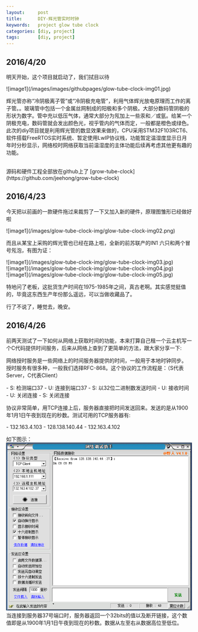 ```yaml
---
layout:     post
title:      DIY-辉光管实时时钟
keywords:   project glow tube clock
categories: [diy, project]
tags:	    [diy, project]
---
```


## 2016/4/20 ##
<p>明天开始，这个项目就启动了，我们拭目以待</p>
![image1](/images/images/githubpages/glow-tube-clock-img01.jpg)<br />
<p>辉光管亦称“冷阴极离子管”或“冷阴极充电管”，利用气体辉光放电原理而工作的离子管。。玻璃管中包括一个金属丝网制成的阳极和多个阴极。大部分数码管阴极的形状为数字。管中充以低压气体，通常大部分为氖加上一些汞和／或氩。给某一个阴极充电，数码管就会发出颜色光，视乎管内的气体而定，一般都是橙色或绿色。此次的diy项目就是利用辉光管的数显效果来做的，CPU采用STM32F103RCT6、软件搭载FreeRTOS实时系统、暂定使用LwIP协议栈，功能暂定温湿度显示日月年时分秒显示，网络校时网络获取当前温湿度的主体功能后续再考虑其他更有趣的功能。</p>
<br />源码和硬件工程全部放在github上了 [grow-tube-clock](https://github.com/jeehong/grow-tube-clock)


## 2016/4/23 ##

<p>今天把以前画的一款硬件拖过来裁剪了一下又加入新的硬件，原理图雏形已经做好啦</p>
![image1](/images/glow-tube-clock-img/glow-tube-clock-img02.png)<br />
<p>而且从某宝上采购的辉光管也已经在路上啦，全新的前苏联产的IN1 六只和两个冒号氖泡，有图为证：</p>
![image1](/images/glow-tube-clock-img/glow-tube-clock-img03.jpg)<br />
![image1](/images/glow-tube-clock-img/glow-tube-clock-img04.jpg)<br />
![image1](/images/glow-tube-clock-img/glow-tube-clock-img05.jpg)<br />
<p>特地问了老板，这批货生产时间在1975-1985年之间，真古老啊。其实感觉挺值的，毕竟这东西生产年份那么遥远，可以当做收藏品了。</p>
<p>行了不说了，睡觉去，晚安。</p>


## 2016/4/26 ##

<p>前两天测试了一下如何从网络上获取时间的功能，本来打算自己租一个云主机写一个C代码提供时间服务，后来从网络上查到了更简单的方法，跟大家分享一下:</p>
<p>网络授时服务是一些网络上的时间服务器提供的时间，一般用于本地时钟同步。 授时服务有很多种，一般我们选择RFC-868。这个协议的工作流程是：（S代表Server，C代表Client）</p>
- S: 检测端口37
- U: 连接到端口37
- S: 以32位二进制数发送时间
- U: 接收时间
- U: 关闭连接
- S: 关闭连接
<p>协议非常简单，用TCP连接上后，服务器直接把时间发送回来。发送的是从1900年1月1日午夜到现在的秒数。测试可用的TCP服务器有:</p>
- 132.163.4.103
- 128.138.140.44
- 132.163.4.102

如下图示：
<br />![image1](/images/glow-tube-clock-img/glow-tube-clock-img06.png)<br />
当连接到服务器37号端口时，服务器返回一个32bits的值以及断开链接，这个数值即是从1900年1月1日午夜到现在的秒数。数据从左至右从数据高位至低位。

